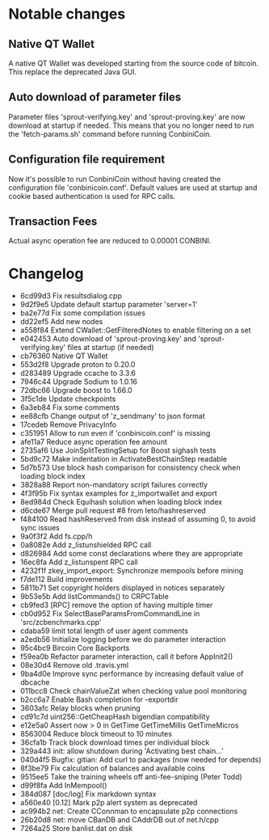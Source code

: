 Notable changes
===============

Native QT Wallet
----------------

A native QT Wallet was developed starting from the source code of bitcoin. This 
replace the deprecated Java GUI.

Auto download of parameter files
--------------------------------

Parameter files 'sprout-verifying.key' and 'sprout-proving.key' are now download 
at startup if needed. This means that you no longer need to run the 'fetch-params.sh'
command before running ConbiniCoin.

Configuration file requirement
------------------------------

Now it's possible to run ConbiniCoin without having created the configuration file
'conbinicoin.conf'. Default values are used at startup and cookie based authentication
is used for RPC calls.

Transaction Fees
----------------

Actual async operation fee are reduced to 0.00001 CONBINI.

Changelog
=========

* 6cd99d3 Fix resultsdialog.cpp
* 9d2f9e5 Update default startup parameter 'server=1'
* ba2e77d Fix some compilation issues
* dd22ef5 Add new nodes
* a558f84 Extend CWallet::GetFilteredNotes to enable filtering on a set
* e042453 Auto download of 'sprout-proving.key' and 'sprout-verifying.key' files at startup (if needed)
* cb76360 Native QT Wallet
* 553d2f8 Upgrade proton to 0.20.0
* d283489 Upgrade ccache to 3.3.6
* 7946c44 Upgrade Sodium to 1.0.16
* 72dbc66 Upgrade boost to 1.66.0
* 3f5c1de Update checkpoints
* 6a3eb84 Fix some comments
* ee88cfb Change output of 'z_sendmany' to json format
* 17cedeb Remove PrivacyInfo
* c351951 Allow to run even if 'conbinicoin.conf' is missing
* afe11a7 Reduce async operation fee amount
* 2735af6 Use JoinSplitTestingSetup for Boost sighash tests
* 5bd9c72 Make indentation in ActivateBestChainStep readable
* 5d7b573 Use block hash comparison for consistency check when loading block index
* 3828a88 Report non-mandatory script failures correctly
* 4f3f95b Fix syntax examples for z_importwallet and export
* 8ed984d Check Equihash solution when loading block index
* d6cde67 Merge pull request #8 from leto/hashreserved
* f484100 Read hashReserved from disk instead of assuming 0, to avoid sync issues
* 9a0f3f2 Add fs.cpp/h
* 0a8082e Add z_listunshielded RPC call
* d826984 Add some const declarations where they are appropriate
* 16ec8fa Add z_listunspent RPC call
* 4232f1f zkey_import_export: Synchronize mempools before mining
* f7de112 Build improvements
* 5811b71 Set copyright holders displayed in notices separately
* 9b53e5b Add listCommands() to CRPCTable
* cb9fed3 [RPC] remove the option of having multiple timer
* cb0d952 Fix SelectBaseParamsFromCommandLine in 'src/zcbenchmarks.cpp'
* cdaba59 limit total length of user agent comments
* a2edb56 Initialize logging before we do parameter interaction
* 95c4bc9 Bircoin Core Backports
* f59ea0b Refactor parameter interaction, call it before AppInit2()
* 08e30d4 Remove old .travis.yml
* 9ba4d0e Improve sync performance by increasing default value of dbcache
* 011bcc8 Check chainValueZat when checking value pool monitoring
* b2cc6a7 Enable Bash completion for -exportdir
* 3603afc Relay blocks when pruning
* cd91c7d uint256::GetCheapHash bigendian compatibility
* e12e5a0 Assert now > 0 in GetTime GetTimeMillis GetTimeMicros
* 8563004 Reduce block timeout to 10 minutes
* 36cfa1b Track block download times per individual block
* 329a443 init: allow shutdown during 'Activating best chain...'
* 040d4f5 Bugfix: gitian: Add curl to packages (now needed for depends)
* 8f3be79 Fix calculation of balances and available coins
* 9515ee5 Take the training wheels off anti-fee-sniping (Peter Todd)
* d99f8fa Add InMempool()
* 384d087 [doc/log] Fix markdown syntax
* a560e40 [0.12] Mark p2p alert system as deprecated
* ac994b2 net: Create CConnman to encapsulate p2p connections
* 26b20d8 net: move CBanDB and CAddrDB out of net.h/cpp
* 7264a25 Store banlist.dat on disk

